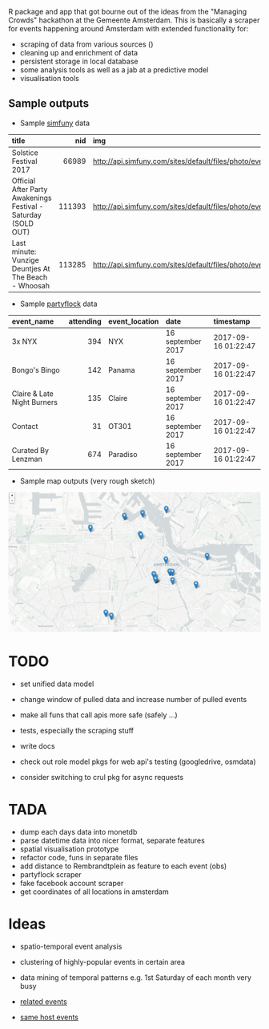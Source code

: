 R package and app that got bourne out of the ideas from the "Managing Crowds" hackathon at the Gemeente Amsterdam. This is basically a scraper for events happening around Amsterdam with extended functionality for:

-   scraping of data from various sources ()
-   cleaning up and enrichment of data
-   persistent storage in local database
-   some analysis tools as well as a jab at a predictive model
-   visualisation tools

Sample outputs
--------------

-   Sample [simfuny](http://simfuny.com/) data

| title                                                          |     nid| img                                                                                                             | location           |       lat|      long|  secret|  attending| event\_link                                                                                  | fb\_link                                           |  fb\_going|  fb\_interested| date\_wday | date2\_wday | date\_conv | date2\_conv | sold\_out | timestamp           |  dist\_rembrandtplein| near\_rembrandtplein |
|:---------------------------------------------------------------|-------:|:----------------------------------------------------------------------------------------------------------------|:-------------------|---------:|---------:|-------:|----------:|:---------------------------------------------------------------------------------------------|:---------------------------------------------------|----------:|---------------:|:-----------|:------------|:-----------|:------------|:----------|:--------------------|---------------------:|:---------------------|
| Solstice Festival 2017                                         |   66989| <http://api.simfuny.com/sites/default/files/photo/events/15895656_1272531012786388_5048735231400931615_o_0.jpg> | Ruigoord 76        |  52.44437|  4.828969|       0|       1706| <http://simfuny.com/event/66989/solstice-festival-2017>                                      | <https://www.facebook.com/events/604130049795847>  |       1600|            6200| Sat        | Sun         | 2017-06-24 | 2017-06-25  | FALSE     | 2017-06-25 01:03:48 |             9468.8851| FALSE                |
| Official After Party Awakenings Festival - Saturday (SOLD OUT) |  111393| <http://api.simfuny.com/sites/default/files/photo/events/19113915_1252454411543704_9161799471844597684_n_0.jpg> | Paradiso Amsterdam |  52.36228|  4.883950|       0|        591| <http://simfuny.com/event/111393/official-after-party-awakenings-festival-saturday-sold-out> | <https://www.facebook.com/events/1493465287363922> |        631|             894| Sat        | Sun         | 2017-06-24 | 2017-06-25  | TRUE      | 2017-06-25 01:03:48 |              546.4308| FALSE                |
| Last minute: Vunzige Deuntjes At The Beach - Whoosah           |  113285| <http://api.simfuny.com/sites/default/files/photo/events/19247802_1385427731576751_8025315936222131220_n.jpg>   | Whoosah Beachclub  |  52.12114|  4.292650|       0|        389| <http://simfuny.com/event/113285/last-minute-vunzige-deuntjes-at-the-beach-whoosah>          | <https://www.facebook.com/events/1345309678917690> |        558|            1400| Sat        | Sun         | 2017-06-24 | 2017-06-25  | FALSE     | 2017-06-25 01:03:48 |            48972.4771| FALSE                |

-   Sample [partyflock](http://partyflock.nl/) data

| event\_name                 |  attending| event\_location | date              | timestamp           |
|:----------------------------|----------:|:----------------|:------------------|:--------------------|
| 3x NYX                      |        394| NYX             | 16 september 2017 | 2017-09-16 01:22:47 |
| Bongo's Bingo               |        142| Panama          | 16 september 2017 | 2017-09-16 01:22:47 |
| Claire & Late Night Burners |        135| Claire          | 16 september 2017 | 2017-09-16 01:22:47 |
| Contact                     |         31| OT301           | 16 september 2017 | 2017-09-16 01:22:47 |
| Curated By Lenzman          |        674| Paradiso        | 16 september 2017 | 2017-09-16 01:22:47 |

-   Sample map outputs (very rough sketch)

![](sample_map.png)

TODO
====

-   set unified data model
-   change window of pulled data and increase number of pulled events
-   make all funs that call apis more safe (safely ...)
-   tests, especially the scraping stuff
-   write docs

-   check out role model pkgs for web api's testing (googledrive, osmdata)
-   consider switching to crul pkg for async requests

TADA
====

-   dump each days data into monetdb
-   parse datetime data into nicer format, separate features
-   spatial visualisation prototype
-   refactor code, funs in separate files
-   add distance to Rembrandtplein as feature to each event (obs)
-   partyflock scraper
-   fake facebook account scraper
-   get coordinates of all locations in amsterdam

Ideas
=====

-   spatio-temporal event analysis
-   clustering of highly-popular events in certain area
-   data mining of temporal patterns e.g. 1st Saturday of each month very busy

-   [related events](http://api.simfuny.com/app/api/2_0/event?callback=__ng_jsonp__.__req1.finished&nid=127311)
-   [same host events](http://api.simfuny.com/app/api/2_0/events/host?callback=__ng_jsonp__.__req1.finished&hostid=50501&eventid=127311)

